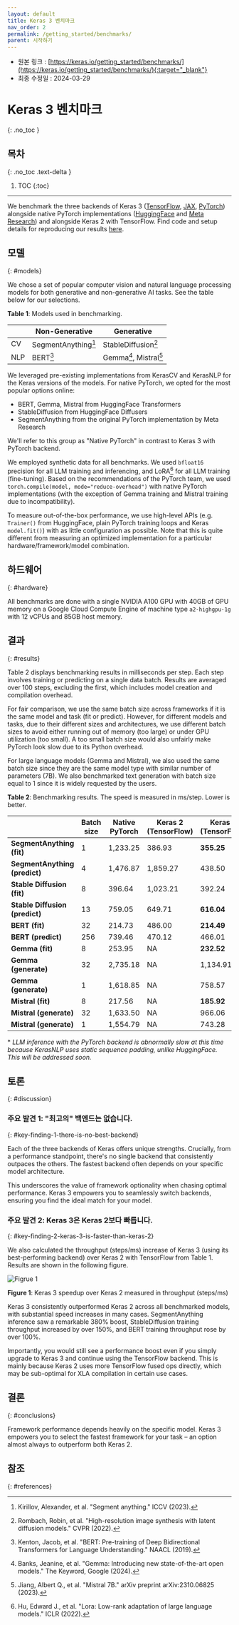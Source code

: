 ```yaml
---
layout: default
title: Keras 3 벤치마크
nav_order: 2
permalink: /getting_started/benchmarks/
parent: 시작하기
---
```


* 원본 링크 : [https://keras.io/getting_started/benchmarks/](https://keras.io/getting_started/benchmarks/){:target="_blank"}
* 최종 수정일 : 2024-03-29

# Keras 3 벤치마크
<!-- # Keras 3 benchmarks -->
{: .no_toc }

## 목차
{: .no_toc .text-delta }

1. TOC
{:toc}

---

We benchmark the three backends of Keras 3 ([TensorFlow](https://tensorflow.org/), [JAX](https://jax.readthedocs.io/en/latest/), [PyTorch](https://pytorch.org/)) alongside native PyTorch implementations ([HuggingFace](https://huggingface.co/) and [Meta Research](https://github.com/facebookresearch/)) and alongside Keras 2 with TensorFlow. Find code and setup details for reproducing our results [here](https://github.com/haifeng-jin/keras-benchmarks/tree/v0.0.3).

모델
------
{: #models}
<!-- Models -->

We chose a set of popular computer vision and natural language processing models for both generative and non-generative AI tasks. See the table below for our selections.

**Table 1**: Models used in benchmarking.

|     | Non-Generative      | Generative             |
|-----|---------------------|------------------------|
| CV  | SegmentAnything[^1] | StableDiffusion[^2]    |
| NLP | BERT[^3]            | Gemma[^4], Mistral[^5] |

We leveraged pre-existing implementations from KerasCV and KerasNLP for the Keras versions of the models. For native PyTorch, we opted for the most popular options online:

*   BERT, Gemma, Mistral from HuggingFace Transformers
*   StableDiffusion from HuggingFace Diffusers
*   SegmentAnything from the original PyTorch implementation by Meta Research

We'll refer to this group as "Native PyTorch" in contrast to Keras 3 with PyTorch backend.

We employed synthetic data for all benchmarks. We used `bfloat16` precision for all LLM training and inferencing, and LoRA[^6] for all LLM training (fine-tuning). Based on the recommendations of the PyTorch team, we used `torch.compile(model, mode="reduce-overhead")` with native PyTorch implementations (with the exception of Gemma training and Mistral training due to incompatibility).

To measure out-of-the-box performance, we use high-level APIs (e.g. `Trainer()` from HuggingFace, plain PyTorch training loops and Keras `model.fit()`) with as little configuration as possible. Note that this is quite different from measuring an optimized implementation for a particular hardware/framework/model combination.

하드웨어
--------
{: #hardware}
<!-- Hardware -->

All benchmarks are done with a single NVIDIA A100 GPU with 40GB of GPU memory on a Google Cloud Compute Engine of machine type `a2-highgpu-1g` with 12 vCPUs and 85GB host memory.

결과
-------
{: #results}
<!-- Results -->

Table 2 displays benchmarking results in milliseconds per step. Each step involves training or predicting on a single data batch. Results are averaged over 100 steps, excluding the first, which includes model creation and compilation overhead.

For fair comparison, we use the same batch size across frameworks if it is the same model and task (fit or predict). However, for different models and tasks, due to their different sizes and architectures, we use different batch sizes to avoid either running out of memory (too large) or under GPU utilization (too small). A too small batch size would also unfairly make PyTorch look slow due to its Python overhead.

For large language models (Gemma and Mistral), we also used the same batch size since they are the same model type with similar number of parameters (7B). We also benchmarked text generation with batch size equal to 1 since it is widely requested by the users.

**Table 2**: Benchmarking results. The speed is measured in ms/step. Lower is better.


|  | Batch size | Native PyTorch | Keras 2 (TensorFlow) | Keras 3 (TensorFlow) | Keras 3  (JAX) | Keras 3 (PyTorch) | Keras 3 (best) |
|--|--|--|--|--|--|--|--|
| **SegmentAnything (fit)** | 1 | 1,233.25 | 386.93 | **355.25** | 361.69 | 1,388.87 | **355.25** |
| **SegmentAnything (predict)** | 4 | 1,476.87 | 1,859.27 | 438.50 | **376.34** | 1,720.96 | **376.34** |
| **Stable Diffusion (fit)** | 8 | 396.64 | 1,023.21 | 392.24 | **391.21** | 823.44 | **391.21** |
| **Stable Diffusion (predict)** | 13 | 759.05 | 649.71 | **616.04** | 627.27 | 1,337.17 | **616.04** |
| **BERT (fit)** | 32 | 214.73 | 486.00 | **214.49** | 222.37 | 808.68 | **214.49** |
| **BERT (predict)** | 256 | 739.46 | 470.12 | 466.01 | **418.72** | 1,865.98 | **865.29** |
| **Gemma (fit)** | 8 | 253.95 | NA | **232.52** | 273.67 | 525.15 | **232.52** |
| **Gemma (generate)** | 32 | 2,735.18 | NA | 1,134.91 | **1,128.21** | 7,952.67\* | **1,128.21** |
| **Gemma (generate)** | 1 | 1,618.85 | NA | 758.57 | **703.46** | 7,649.40\* | **703.46** |
| **Mistral (fit)** | 8 | 217.56 | NA | **185.92** | 213.22 | 452.12 | **185.92** |
| **Mistral (generate)** | 32 | 1,633.50 | NA | 966.06 | **957.25** | 10,932.59\* | **957.25** |
| **Mistral (generate)** | 1 | 1,554.79 | NA | 743.28 | **679.30** | 11,054.67\* | **679.30** |

\* _LLM inference with the PyTorch backend is abnormally slow at this time because KerasNLP uses static sequence padding, unlike HuggingFace. This will be addressed soon._

토론
----------
{: #discussion}
<!-- Discussion -->

### 주요 발견 1: "최고의" 백엔드는 없습니다.
{: #key-finding-1-there-is-no-best-backend}
<!-- ### Key Finding 1: There is no "best" backend -->

Each of the three backends of Keras offers unique strengths. Crucially, from a performance standpoint, there's no single backend that consistently outpaces the others. The fastest backend often depends on your specific model architecture.

This underscores the value of framework optionality when chasing optimal performance. Keras 3 empowers you to seamlessly switch backends, ensuring you find the ideal match for your model.

### 주요 발견 2: Keras 3은 Keras 2보다 빠릅니다.
{: #key-finding-2-keras-3-is-faster-than-keras-2}
<!-- ### Key Finding 2: Keras 3 is faster than Keras 2 -->

We also calculated the throughput (steps/ms) increase of Keras 3 (using its best-performing backend) over Keras 2 with TensorFlow from Table 1. Results are shown in the following figure.

![Figrue 1](https://i.imgur.com/jPncf0F.png)

**Figure 1**: Keras 3 speedup over Keras 2 measured in throughput (steps/ms)

Keras 3 consistently outperformed Keras 2 across all benchmarked models, with substantial speed increases in many cases. SegmentAnything inference saw a remarkable 380% boost, StableDiffusion training throughput increased by over 150%, and BERT training throughput rose by over 100%.

Importantly, you would still see a performance boost even if you simply upgrade to Keras 3 and continue using the TensorFlow backend. This is mainly because Keras 2 uses more TensorFlow fused ops directly, which may be sub-optimal for XLA compilation in certain use cases.

결론
-----------
{: #conclusions}
<!-- Conclusions -->

Framework performance depends heavily on the specific model. Keras 3 empowers you to select the fastest framework for your task – an option almost always to outperform both Keras 2.

참조
----------
{: #references}
<!-- References -->

[^1]: Kirillov, Alexander, et al. "Segment anything." ICCV (2023).

[^2]: Rombach, Robin, et al. "High-resolution image synthesis with latent diffusion models." CVPR (2022).

[^3]: Kenton, Jacob, et al. "BERT: Pre-training of Deep Bidirectional Transformers for Language Understanding." NAACL (2019).

[^4]: Banks, Jeanine, et al. "Gemma: Introducing new state-of-the-art open models." The Keyword, Google (2024).

[^5]: Jiang, Albert Q., et al. "Mistral 7B." arXiv preprint arXiv:2310.06825 (2023).

[^6]: Hu, Edward J., et al. "Lora: Low-rank adaptation of large language models." ICLR (2022).